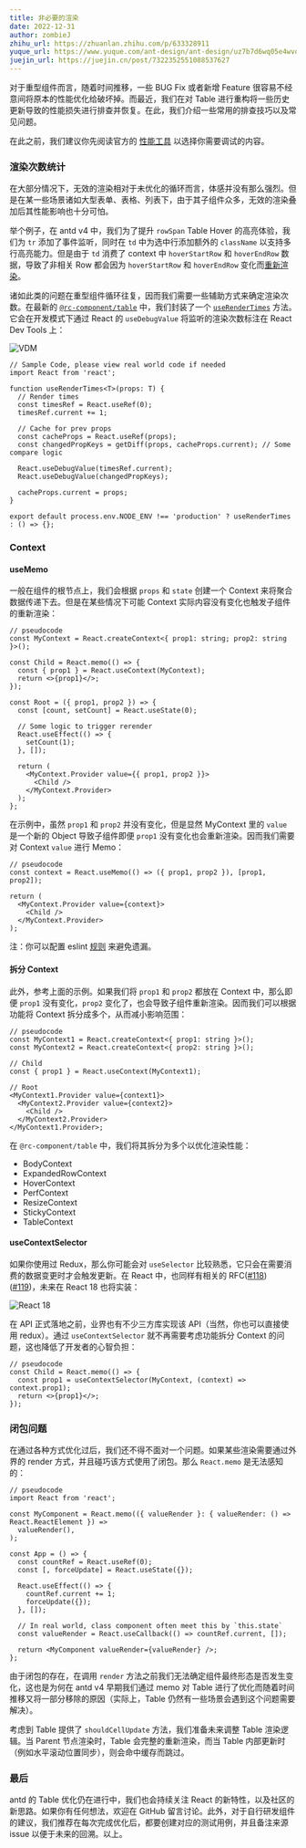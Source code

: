 ```yaml
---
title: 非必要的渲染
date: 2022-12-31
author: zombieJ
zhihu_url: https://zhuanlan.zhihu.com/p/633328911
yuque_url: https://www.yuque.com/ant-design/ant-design/uz7b7d6wq05e4wvo
juejin_url: https://juejin.cn/post/7322352551088537627
---
```


对于重型组件而言，随着时间推移，一些 BUG Fix 或者新增 Feature 很容易不经意间将原本的性能优化给破坏掉。而最近，我们在对 Table 进行重构将一些历史更新导致的性能损失进行排查并恢复。在此，我们介绍一些常用的排查技巧以及常见问题。

在此之前，我们建议你先阅读官方的 [性能工具](https://reactjs.org/docs/perf.html) 以选择你需要调试的内容。

### 渲染次数统计

在大部分情况下，无效的渲染相对于未优化的循环而言，体感并没有那么强烈。但是在某一些场景诸如大型表单、表格、列表下，由于其子组件众多，无效的渲染叠加后其性能影响也十分可怕。

举个例子，在 antd v4 中，我们为了提升 `rowSpan` Table Hover 的高亮体验，我们为 `tr` 添加了事件监听，同时在 `td` 中为选中行添加额外的 `className` 以支持多行高亮能力。但是由于 `td` 消费了 context 中 `hoverStartRow` 和 `hoverEndRow` 数据，导致了非相关 Row 都会因为 `hoverStartRow` 和 `hoverEndRow` 变化而[重新渲染](https://github.com/ant-design/ant-design/issues/33342)。

诸如此类的问题在重型组件循环往复，因而我们需要一些辅助方式来确定渲染次数。在最新的 [`@rc-component/table`](https://github.com/react-component/table) 中，我们封装了一个 [`useRenderTimes`](https://github.com/react-component/table/blob/ecf3fdb77523b370ee86e19164e95f00e65281a8/src/hooks/useRenderTimes.tsx) 方法。它会在开发模式下通过 React 的 `useDebugValue` 将监听的渲染次数标注在 React Dev Tools 上：

![VDM](https://mdn.alipayobjects.com/huamei_7uahnr/afts/img/A*vlwQQIcEXFkAAAAAAAAAAAAADrJ8AQ/original)

```tsx
// Sample Code, please view real world code if needed
import React from 'react';

function useRenderTimes<T>(props: T) {
  // Render times
  const timesRef = React.useRef(0);
  timesRef.current += 1;

  // Cache for prev props
  const cacheProps = React.useRef(props);
  const changedPropKeys = getDiff(props, cacheProps.current); // Some compare logic

  React.useDebugValue(timesRef.current);
  React.useDebugValue(changedPropKeys);

  cacheProps.current = props;
}

export default process.env.NODE_ENV !== 'production' ? useRenderTimes : () => {};
```

### Context

#### useMemo

一般在组件的根节点上，我们会根据 `props` 和 `state` 创建一个 Context 来将聚合数据传递下去。但是在某些情况下可能 Context 实际内容没有变化也触发子组件的重新渲染：

```tsx
// pseudocode
const MyContext = React.createContext<{ prop1: string; prop2: string }>();

const Child = React.memo(() => {
  const { prop1 } = React.useContext(MyContext);
  return <>{prop1}</>;
});

const Root = ({ prop1, prop2 }) => {
  const [count, setCount] = React.useState(0);

  // Some logic to trigger rerender
  React.useEffect(() => {
    setCount(1);
  }, []);

  return (
    <MyContext.Provider value={{ prop1, prop2 }}>
      <Child />
    </MyContext.Provider>
  );
};
```

在示例中，虽然 `prop1` 和 `prop2` 并没有变化，但是显然 MyContext 里的 `value` 是一个新的 Object 导致子组件即便 `prop1` 没有变化也会重新渲染。因而我们需要对 Context `value` 进行 Memo：

```tsx
// pseudocode
const context = React.useMemo(() => ({ prop1, prop2 }), [prop1, prop2]);

return (
  <MyContext.Provider value={context}>
    <Child />
  </MyContext.Provider>
);
```

注：你可以配置 eslint [规则](https://github.com/jsx-eslint/eslint-plugin-react/blob/3256c92ca1b3bc7ec3461a89c278c797e7dc18cb/docs/rules/jsx-no-constructed-context-values.md) 来避免遗漏。

#### 拆分 Context

此外，参考上面的示例。如果我们将 `prop1` 和 `prop2` 都放在 Context 中，那么即便 `prop1` 没有变化，`prop2` 变化了，也会导致子组件重新渲染。因而我们可以根据功能将 Context 拆分成多个，从而减小影响范围：

```tsx
// pseudocode
const MyContext1 = React.createContext<{ prop1: string }>();
const MyContext2 = React.createContext<{ prop2: string }>();

// Child
const { prop1 } = React.useContext(MyContext1);

// Root
<MyContext1.Provider value={context1}>
  <MyContext2.Provider value={context2}>
    <Child />
  </MyContext2.Provider>
</MyContext1.Provider>;
```

在 `@rc-component/table` 中，我们将其拆分为多个以优化渲染性能：

- BodyContext
- ExpandedRowContext
- HoverContext
- PerfContext
- ResizeContext
- StickyContext
- TableContext

#### useContextSelector

如果你使用过 Redux，那么你可能会对 `useSelector` 比较熟悉，它只会在需要消费的数据变更时才会触发更新。在 React 中，也同样有相关的 RFC([#118](https://github.com/reactjs/rfcs/pull/118))([#119](https://github.com/reactjs/rfcs/pull/119))，未来在 React 18 也将实装：

![React 18](https://mdn.alipayobjects.com/huamei_7uahnr/afts/img/A*-UFKR7TTSv0AAAAAAAAAAAAADrJ8AQ/original)

在 API 正式落地之前，业界也有不少三方库实现该 API（当然，你也可以直接使用 redux）。通过 `useContextSelector` 就不再需要考虑功能拆分 Context 的问题，这也降低了开发者的心智负担：

```tsx
// pseudocode
const Child = React.memo(() => {
  const prop1 = useContextSelector(MyContext, (context) => context.prop1);
  return <>{prop1}</>;
});
```

### 闭包问题

在通过各种方式优化过后，我们还不得不面对一个问题。如果某些渲染需要通过外界的 render 方式，并且碰巧该方式使用了闭包。那么 `React.memo` 是无法感知的：

```tsx
// pseudocode
import React from 'react';

const MyComponent = React.memo(({ valueRender }: { valueRender: () => React.ReactElement }) =>
  valueRender(),
);

const App = () => {
  const countRef = React.useRef(0);
  const [, forceUpdate] = React.useState({});

  React.useEffect(() => {
    countRef.current += 1;
    forceUpdate({});
  }, []);

  // In real world, class component often meet this by `this.state`
  const valueRender = React.useCallback(() => countRef.current, []);

  return <MyComponent valueRender={valueRender} />;
};
```

由于闭包的存在，在调用 `render` 方法之前我们无法确定组件最终形态是否发生变化，这也是为何在 antd v4 早期我们通过 memo 对 Table 进行了优化而随着时间推移又将一部分移除的原因（实际上，Table 仍然有一些场景会遇到这个问题需要解决）。

考虑到 Table 提供了 `shouldCellUpdate` 方法，我们准备未来调整 Table 渲染逻辑。当 Parent 节点渲染时，Table 会完整的重新渲染，而当 Table 内部更新时（例如水平滚动位置同步），则会命中缓存而跳过。

### 最后

antd 的 Table 优化仍在进行中，我们也会持续关注 React 的新特性，以及社区的新思路。如果你有任何想法，欢迎在 GitHub 留言讨论。此外，对于自行研发组件的建议，我们推荐在每次完成优化后，都要创建对应的测试用例，并且备注来源 issue 以便于未来的回溯。以上。
